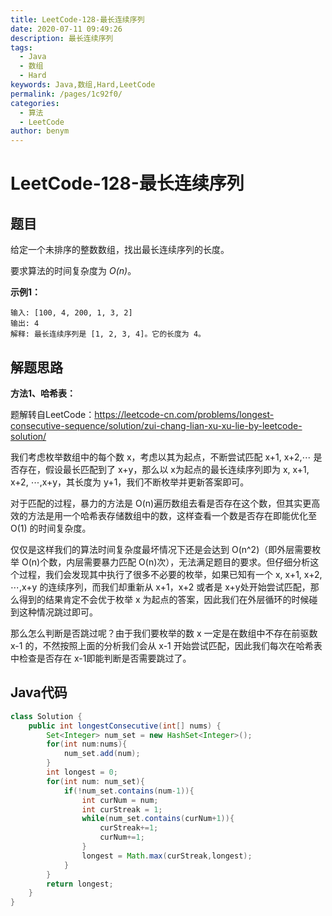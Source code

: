 ```yaml
---
title: LeetCode-128-最长连续序列
date: 2020-07-11 09:49:26
description: 最长连续序列
tags: 
  - Java
  - 数组
  - Hard
keywords: Java,数组,Hard,LeetCode
permalink: /pages/1c92f0/
categories: 
  - 算法
  - LeetCode
author: benym
---
```


# LeetCode-128-最长连续序列

## 题目

给定一个未排序的整数数组，找出最长连续序列的长度。

要求算法的时间复杂度为 *O(n)*。



**示例1：**

```
输入: [100, 4, 200, 1, 3, 2]
输出: 4
解释: 最长连续序列是 [1, 2, 3, 4]。它的长度为 4。
```

## 解题思路

**方法1、哈希表：**

题解转自LeetCode：https://leetcode-cn.com/problems/longest-consecutive-sequence/solution/zui-chang-lian-xu-xu-lie-by-leetcode-solution/

我们考虑枚举数组中的每个数 x，考虑以其为起点，不断尝试匹配 x+1, x+2,⋯ 是否存在，假设最长匹配到了 x+y，那么以 x为起点的最长连续序列即为 x, x+1, x+2, ⋯,x+y，其长度为 y+1，我们不断枚举并更新答案即可。

对于匹配的过程，暴力的方法是 O(n)遍历数组去看是否存在这个数，但其实更高效的方法是用一个哈希表存储数组中的数，这样查看一个数是否存在即能优化至 O(1) 的时间复杂度。

仅仅是这样我们的算法时间复杂度最坏情况下还是会达到 O(n^2)（即外层需要枚举 O(n)个数，内层需要暴力匹配 O(n)次），无法满足题目的要求。但仔细分析这个过程，我们会发现其中执行了很多不必要的枚举，如果已知有一个 x, x+1, x+2, ⋯,x+y 的连续序列，而我们却重新从 x+1，x+2 或者是 x+y处开始尝试匹配，那么得到的结果肯定不会优于枚举 x 为起点的答案，因此我们在外层循环的时候碰到这种情况跳过即可。

那么怎么判断是否跳过呢？由于我们要枚举的数 x 一定是在数组中不存在前驱数 x-1 的，不然按照上面的分析我们会从 x-1 开始尝试匹配，因此我们每次在哈希表中检查是否存在 x-1即能判断是否需要跳过了。

## Java代码


```java
class Solution {
    public int longestConsecutive(int[] nums) {
        Set<Integer> num_set = new HashSet<Integer>();
        for(int num:nums){
            num_set.add(num);
        }
        int longest = 0;
        for(int num: num_set){
            if(!num_set.contains(num-1)){
                int curNum = num;
                int curStreak = 1;
                while(num_set.contains(curNum+1)){
                    curStreak+=1;
                    curNum+=1;
                }
                longest = Math.max(curStreak,longest);
            }
        }
        return longest;
    }
}
```

